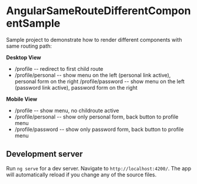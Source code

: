 # AngularSameRouteDifferentComponentSample

Sample project to demonstrate how to render different components with same routing path:

**Desktop View**

- /profile
  -- redirect to first child route
- /profile/personal
  -- show menu on the left (personal link active), personal form on the right
  /profile/password
  -- show menu on the left (password link active), password form on the right

**Mobile View**

- /profile
  -- show menu, no childroute active
- /profile/personal
  -- show only personal form, back button to profile menu
- /profile/password
  -- show only password form, back button to profile menu

## Development server

Run `ng serve` for a dev server. Navigate to `http://localhost:4200/`. The app will automatically reload if you change any of the source files.
